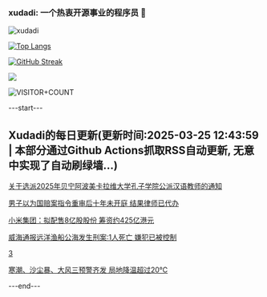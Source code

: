 ### xudadi: 一个热衷开源事业的程序员 👋

![xudadi](https://github-readme-stats-git-masterorgs-github-readme-stats-team.vercel.app/api?username=xudadi)

[![Top Langs](https://github-readme-stats.vercel.app/api/top-langs/?username=xudadi)](https://github.com/anuraghazra/github-readme-stats)

[![GitHub Streak](https://streak-stats.demolab.com?user=xudadi&locale=zh_Hans)](https://git.io/streak-stats)

![](https://raw.githubusercontent.com/xudadi/xudadi/main/assets/github-contribution-grid-snake.svg)

![VISITOR+COUNT](https://komarev.com/ghpvc/?username=xudadi&label=VISITOR+COUNT)


---start---

## Xudadi的每日更新(更新时间:2025-03-25 12:43:59 | 本部分通过Github Actions抓取RSS自动更新, 无意中实现了自动刷绿墙...)

[关于选派2025年贝宁阿波美卡拉维大学孔子学院公派汉语教师的通知](https://www.gongkaoleida.com/article/2334091)

[男子以为国赔案指令重审后十年未开庭 结果律师已代办](https://m.163.com/news/article/JREFOEBA0514R9P4.html)

[小米集团：拟配售8亿股股份 筹资约425亿港元](https://m.163.com/news/article/JRFSQJEF0514R9P4.html)

[威海通报远洋渔船公海发生刑案:1人死亡 嫌犯已被控制](https://m.163.com/news/article/JRF2HE9H0534A4SC.html)

[3](https://m.163.com/touch/news/sub/domestic)

[寒潮、沙尘暴、大风三预警齐发 局地降温超过20℃](https://m.163.com/news/article/JRFS8SJN0534A4SC.html)

---end---
